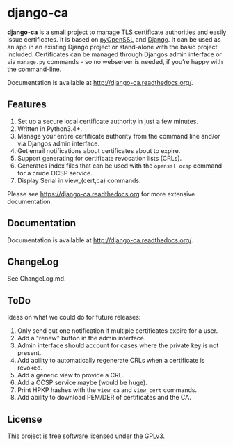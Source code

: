 # django-ca

**django-ca** is a small project to manage TLS certificate authorities and easily issue
certificates.  It is based on [pyOpenSSL](https://pyopenssl.readthedocs.org/) and
[Django](https://www.djangoproject.com/>). It can be used as an app in an existing Django project
or stand-alone with the basic project included.  Certificates can be managed through Djangos admin
interface or via `manage.py` commands - so no webserver is needed, if you’re happy with the
command-line.

Documentation is available at http://django-ca.readthedocs.org/.

## Features

1. Set up a secure local certificate authority in just a few minutes.
2. Written in Python3.4+.
3. Manage your entire certificate authority from the command line and/or via
   Djangos admin interface.
4. Get email notifications about certificates about to expire.
5. Support generating for certificate revocation lists (CRLs).
6. Generates index files that can be used with the `openssl ocsp` command for a crude OCSP service.
7. Display Serial in view_(cert,ca) commands.

Please see https://django-ca.readthedocs.org for more extensive documentation.

## Documentation

Documentation is available at http://django-ca.readthedocs.org/.

## ChangeLog

See ChangeLog.md.

## ToDo

Ideas on what we could do for future releases:

1. Only send out one notification if multiple certificates expire for a user.
2. Add a "renew" button in the admin interface.
3. Admin interface should account for cases where the private key is not present.
4. Add ability to automatically regenerate CRLs when a certificate is revoked.
5. Add a generic view to provide a CRL.
6. Add a OCSP service maybe (would be huge).
7. Print HPKP hashes with the `view_ca` and `view_cert` commands.
8. Add ability to download PEM/DER of certificates and the CA.

## License

This project is free software licensed under the [GPLv3](http://www.gnu.org/licenses/gpl.txt).
